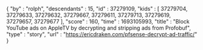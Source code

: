 {
  "by" : "rolph",
  "descendants" : 15,
  "id" : 37279109,
  "kids" : [ 37279704, 37279633, 37279632, 37279667, 37279611, 37279713, 37279619, 37279657, 37279677 ],
  "score" : 160,
  "time" : 1693105993,
  "title" : "Block YouTube ads on AppleTV by decrypting and stripping ads from Profobuf",
  "type" : "story",
  "url" : "https://ericdraken.com/pfsense-decrypt-ad-traffic/"
}
